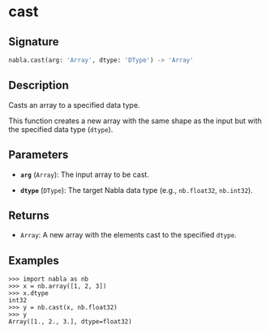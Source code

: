 # cast

## Signature

```python
nabla.cast(arg: 'Array', dtype: 'DType') -> 'Array'
```

## Description

Casts an array to a specified data type.

This function creates a new array with the same shape as the input but
with the specified data type (`dtype`).

## Parameters

- **`arg`** (`Array`): The input array to be cast.

- **`dtype`** (`DType`): The target Nabla data type (e.g., `nb.float32`, `nb.int32`).

## Returns

- `Array`: A new array with the elements cast to the specified `dtype`.

## Examples

```pycon
>>> import nabla as nb
>>> x = nb.array([1, 2, 3])
>>> x.dtype
int32
>>> y = nb.cast(x, nb.float32)
>>> y
Array([1., 2., 3.], dtype=float32)
```
